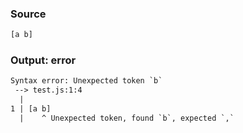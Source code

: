### Source
```js parse:expr
[a b]
```

### Output: error
```txt
Syntax error: Unexpected token `b`
 --> test.js:1:4
  |
1 | [a b]
  |    ^ Unexpected token, found `b`, expected `,`
```
